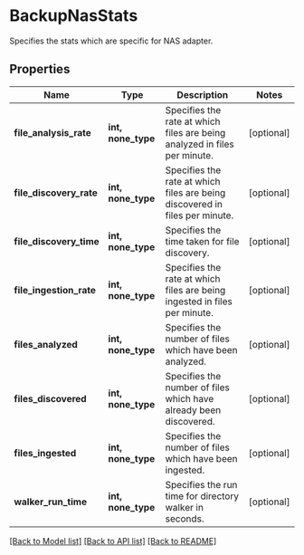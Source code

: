 # BackupNasStats

Specifies the stats which are specific for NAS adapter.

## Properties
Name | Type | Description | Notes
------------ | ------------- | ------------- | -------------
**file_analysis_rate** | **int, none_type** | Specifies the rate at which files are being analyzed in files per minute. | [optional] 
**file_discovery_rate** | **int, none_type** | Specifies the rate at which files are being discovered in files per minute. | [optional] 
**file_discovery_time** | **int, none_type** | Specifies the time taken for file discovery. | [optional] 
**file_ingestion_rate** | **int, none_type** | Specifies the rate at which files are being ingested in files per minute. | [optional] 
**files_analyzed** | **int, none_type** | Specifies the number of files which have been analyzed. | [optional] 
**files_discovered** | **int, none_type** | Specifies the number of files which have already been discovered. | [optional] 
**files_ingested** | **int, none_type** | Specifies the number of files which have been ingested. | [optional] 
**walker_run_time** | **int, none_type** | Specifies the run time for directory walker in seconds. | [optional] 

[[Back to Model list]](../README.md#documentation-for-models) [[Back to API list]](../README.md#documentation-for-api-endpoints) [[Back to README]](../README.md)



